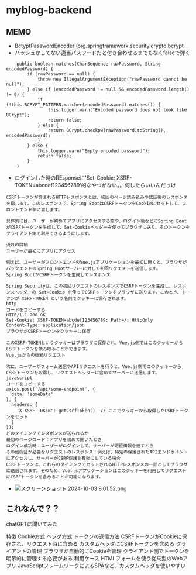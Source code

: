 # myblog-backend


## MEMO

* BctyptPasswordEncoder (org.springframework.security.crypto.bcrypt
* ハッシュかしてない適当パスワードだと付き合わせるまでもなくfalseで弾く

```
    public boolean matches(CharSequence rawPassword, String encodedPassword) {
        if (rawPassword == null) {
            throw new IllegalArgumentException("rawPassword cannot be null");
        } else if (encodedPassword != null && encodedPassword.length() != 0) {
            if (!this.BCRYPT_PATTERN.matcher(encodedPassword).matches()) {
                this.logger.warn("Encoded password does not look like BCrypt");
                return false;
            } else {
                return BCrypt.checkpw(rawPassword.toString(), encodedPassword);
            }
        } else {
            this.logger.warn("Empty encoded password");
            return false;
        }
    }
```


* ログインした時のREsponseに'Set-Cookie: XSRF-TOKEN=abcdef123456789'的なやつがない。。何したらいいんだっけ

```ChatGPT
CSRFトークンが含まれるHTTPレスポンスとは、初回のページ読み込みや認証後のレスポンスを指します。このレスポンスで、Spring BootはCSRFトークンをCookieにセットして、フロントエンド側に渡します。

具体的には、ユーザーが初めてアプリにアクセスする際や、ログイン後などにSpring BootがCSRFトークンを生成して、Set-Cookieヘッダーを使ってブラウザに送り、そのトークンをクライアント側で利用できるようにします。

流れの詳細
ユーザーが最初にアプリにアクセス

例えば、ユーザーがフロントエンドのVue.jsアプリケーションを最初に開くと、ブラウザがバックエンドのSpring Bootサーバーに対して初回リクエストを送信します。
Spring BootがCSRFトークンを生成してレスポンス

Spring Securityは、この初回リクエストのレスポンスでCSRFトークンを生成し、レスポンスヘッダーの Set-Cookie を使ってCSRFトークンをブラウザに送ります。このとき、トークンが XSRF-TOKEN という名前でクッキーに保存されます。
http
コードをコピーする
HTTP/1.1 200 OK
Set-Cookie: XSRF-TOKEN=abcdef123456789; Path=/; HttpOnly
Content-Type: application/json
ブラウザがCSRFトークンをクッキーに保存

このXSRF-TOKENというクッキーはブラウザに保存され、Vue.js側ではこのクッキーからCSRFトークンを読み取ることができます。
Vue.jsからの後続リクエスト

次に、ユーザーがフォーム送信やAPIリクエストを行うと、Vue.js側でこのクッキーからCSRFトークンを取得し、リクエストヘッダーに含めてサーバーに送信します。
javascript
コードをコピーする
axios.post('/api/some-endpoint', {
  data: 'someData'
}, {
  headers: {
    'X-XSRF-TOKEN': getCsrfToken()  // ここでクッキーから取得したCSRFトークンをセット
  }
});
どのタイミングでレスポンスが送られるか
最初のページロード：アプリを初めて開いたとき
ログイン成功時：ユーザーがログインして、サーバーが認証情報を返すとき
その他認証が必要なリクエストのレスポンス：例えば、特定の保護されたAPIエンドポイントにアクセスし、サーバーがCSRF保護を有効にしている場合
CSRFトークンは、これらのタイミングでセットされるHTTPレスポンスの一部としてブラウザに送信されます。そのため、Vue.jsアプリケーションはこのクッキーを利用してリクエストにCSRFトークンを含めることが可能になります。
```
* ![スクリーンショット 2024-10-03 9.01.52.png](..%2F..%2F..%2FDesktop%2F%E3%82%B9%E3%82%AF%E3%83%AA%E3%83%BC%E3%83%B3%E3%82%B7%E3%83%A7%E3%83%83%E3%83%88%202024-10-03%209.01.52.png)

## これなんで？？

chatGPTに聞いてみた

特徴	Cookie方式	ヘッダ方式
トークンの送信方法	CSRFトークンがCookieに保存され、リクエスト時に含める	カスタムヘッダにCSRFトークンを含める
クライアントの管理	ブラウザが自動的にCookieを管理	クライアント側でトークンを明示的に管理する必要がある
利用ケース	HTMLフォームを使う従来型のWebアプリ	JavaScriptフレームワークによるSPAなど、カスタムヘッダを使いやすい
